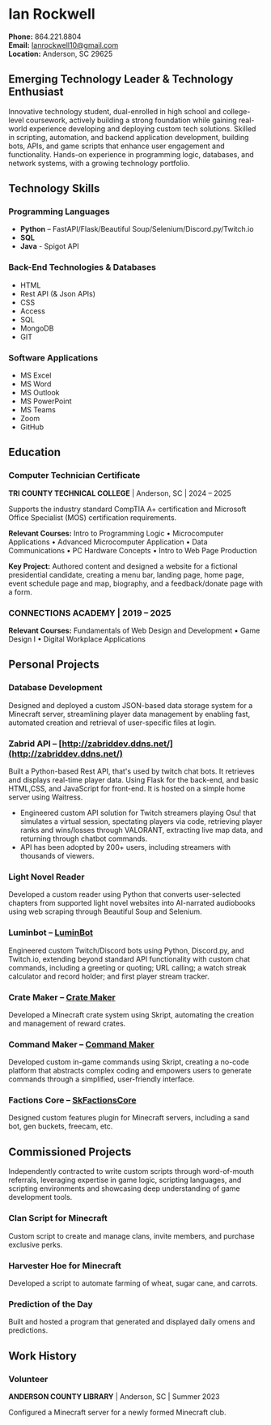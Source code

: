 # Ian Rockwell

**Phone:** 864.221.8804  
**Email:** Ianrockwell10@gmail.com  
**Location:** Anderson, SC 29625

## Emerging Technology Leader & Technology Enthusiast

Innovative technology student, dual-enrolled in high school and college-level coursework, actively building a strong foundation while gaining real-world experience developing and deploying custom tech solutions. Skilled in scripting, automation, and backend application development, building bots, APIs, and game scripts that enhance user engagement and functionality. Hands-on experience in programming logic, databases, and network systems, with a growing technology portfolio.

## Technology Skills

### Programming Languages
- **Python** – FastAPI/Flask/Beautiful Soup/Selenium/Discord.py/Twitch.io
- **SQL**
- **Java** - Spigot API

### Back-End Technologies & Databases
- HTML
- Rest API (& Json APIs)
- CSS
- Access
- SQL
- MongoDB
- GIT

### Software Applications
- MS Excel
- MS Word
- MS Outlook
- MS PowerPoint
- MS Teams
- Zoom
- GitHub

## Education

### Computer Technician Certificate
**TRI COUNTY TECHNICAL COLLEGE** | Anderson, SC | 2024 – 2025

Supports the industry standard CompTIA A+ certification and Microsoft Office Specialist (MOS) certification requirements.

**Relevant Courses:** Intro to Programming Logic • Microcomputer Applications • Advanced Microcomputer Application • Data Communications • PC Hardware Concepts • Intro to Web Page Production

**Key Project:** Authored content and designed a website for a fictional presidential candidate, creating a menu bar, landing page, home page, event schedule page and map, biography, and a feedback/donate page with a form.

### CONNECTIONS ACADEMY | 2019 – 2025

**Relevant Courses:** Fundamentals of Web Design and Development • Game Design I • Digital Workplace Applications

## Personal Projects

### Database Development
Designed and deployed a custom JSON-based data storage system for a Minecraft server, streamlining player data management by enabling fast, automated creation and retrieval of user-specific files at login.

### Zabrid API – [http://zabriddev.ddns.net/](http://zabriddev.ddns.net/)
Built a Python-based Rest API, that's used by twitch chat bots. It retrieves and displays real-time player data. Using Flask for the back-end, and basic HTML,CSS, and JavaScript for front-end. It is hosted on a simple home server using Waitress.

- Engineered custom API solution for Twitch streamers playing Osu! that simulates a virtual session, spectating players via code, retrieving player ranks and wins/losses through VALORANT, extracting live map data, and returning through chatbot commands.
- API has been adopted by 200+ users, including streamers with thousands of viewers.

### Light Novel Reader
Developed a custom reader using Python that converts user-selected chapters from supported light novel websites into AI-narrated audiobooks using web scraping through Beautiful Soup and Selenium.

### Luminbot – [LuminBot](https://github.com/IanRockwell/LuminBot/wiki)
Engineered custom Twitch/Discord bots using Python, Discord.py, and Twitch.io, extending beyond standard API functionality with custom chat commands, including a greeting or quoting; URL calling; a watch streak calculator and record holder; and first player stream tracker.

### Crate Maker – [Crate Maker](https://github.com/Zabrid/Zabrid-Crate-Maker)
Developed a Minecraft crate system using Skript, automating the creation and management of reward crates.

### Command Maker – [Command Maker](https://www.spigotmc.org/resources/zabrids-command-maker-1-17-1-19.102056/)
Developed custom in-game commands using Skript, creating a no-code platform that abstracts complex coding and empowers users to generate commands through a simplified, user-friendly interface.

### Factions Core – [SkFactionsCore](https://github.com/IanRockwell/SkFactionsCore/wiki)
Designed custom features plugin for Minecraft servers, including a sand bot, gen buckets, freecam, etc.

## Commissioned Projects

Independently contracted to write custom scripts through word-of-mouth referrals, leveraging expertise in game logic, scripting languages, and scripting environments and showcasing deep understanding of game development tools.

### Clan Script for Minecraft
Custom script to create and manage clans, invite members, and purchase exclusive perks.

### Harvester Hoe for Minecraft
Developed a script to automate farming of wheat, sugar cane, and carrots.

### Prediction of the Day
Built and hosted a program that generated and displayed daily omens and predictions.

## Work History

### Volunteer
**ANDERSON COUNTY LIBRARY** | Anderson, SC | Summer 2023

Configured a Minecraft server for a newly formed Minecraft club.
